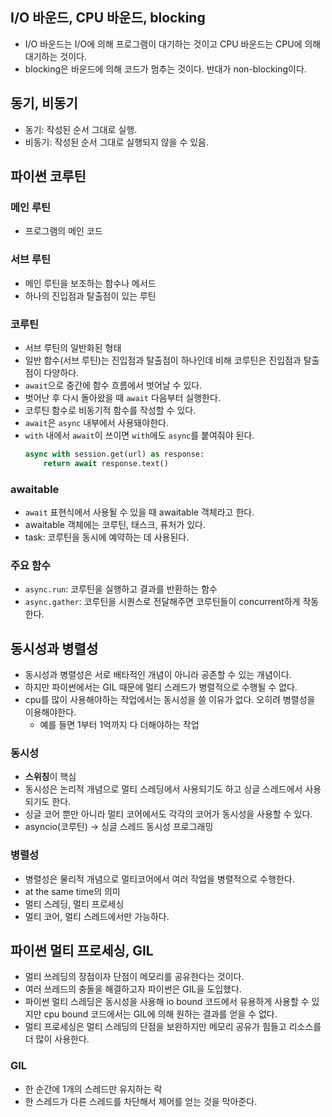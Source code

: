 ## I/O 바운드, CPU 바운드, blocking
- I/O 바운드는 I/O에 의해 프로그램이 대기하는 것이고 CPU 바운드는 CPU에 의해 대기하는 것이다.
- blocking은 바운드에 의해 코드가 멈추는 것이다. 반대가 non-blocking이다.

## 동기, 비동기
- 동기: 작성된 순서 그대로 실행.
- 비동기: 작성된 순서 그대로 실행되지 않을 수 있음.

## 파이썬 코루틴
### 메인 루틴
- 프로그램의 메인 코드

### 서브 루틴
- 메인 루틴을 보조하는 함수나 메서드
- 하나의 진입점과 탈출점이 있는 루틴

### 코루틴
- 서브 루틴의 일반화된 형태
- 일반 함수(서브 루틴)는 진입점과 탈출점이 하나인데 비해 코루틴은 진입점과 탈출점이 다양하다.
- `await`으로 중간에 함수 흐름에서 벗어날 수 있다.
- 벗어난 후 다시 돌아왔을 때 `await` 다음부터 실행한다.
- 코루틴 함수로 비동기적 함수를 작성할 수 있다.
- `await`은 `async` 내부에서 사용돼야한다.
- `with` 내에서 `await`이 쓰이면 `with`에도 `async`를 붙여줘야 된다.
  ```python
  async with session.get(url) as response:
      return await response.text()
  ```

### awaitable
- `await` 표현식에서 사용될 수 있을 때 awaitable 객체라고 한다.
- awaitable 객체에는 코루틴, 태스크, 퓨처가 있다.
- task: 코루틴을 동시에 예약하는 데 사용된다.

### 주요 함수
- `async.run`: 코루틴을 실행하고 결과를 반환하는 함수
- `async.gather`: 코루틴을 시퀀스로 전달해주면 코루틴들이 concurrent하게 작동한다.

## 동시성과 병렬성
- 동시성과 병렬성은 서로 배타적인 개념이 아니라 공존할 수 있는 개념이다.
- 하지만 파이썬에서는 GIL 때문에 멀티 스레드가 병렬적으로 수행될 수 없다.
- cpu를 많이 사용해야하는 작업에서는 동시성을 쓸 이유가 없다. 오히려 병렬성을 이용해야한다.
  - 예를 들면 1부터 1억까지 다 더해야하는 작업

### 동시성
- **스위칭**이 핵심
- 동시성은 논리적 개념으로 멀티 스레딩에서 사용되기도 하고 싱글 스레드에서 사용되기도 한다.
- 싱글 코어 뿐만 아니라 멀티 코어에서도 각각의 코어가 동시성을 사용할 수 있다.
- asyncio(코루틴) -> 싱글 스레드 동시성 프로그래밍

### 병렬성
- 병렬성은 물리적 개념으로 멀티코어에서 여러 작업을 병렬적으로 수행한다.
- at the same time의 의미
- 멀티 스레딩, 멀티 프로세싱
- 멀티 코어, 멀티 스레드에서만 가능하다.

## 파이썬 멀티 프로세싱, GIL
- 멀티 쓰레딩의 장점이자 단점이 메모리를 공유한다는 것이다.
- 여러 쓰레드의 충돌을 해결하고자 파이썬은 GIL을 도입했다.
- 파이썬 멀티 스레딩은 동시성을 사용해 io bound 코드에서 유용하게 사용할 수 있지만 cpu bound 코드에서는 GIL에 의해 원하는 결과를 얻을 수 없다.
- 멀티 프로세싱은 멀티 스레딩의 단점을 보완하지만 메모리 공유가 힘들고 리소스를 더 많이 사용한다.

### GIL
- 한 순간에 1개의 스레드만 유지하는 락
- 한 스레드가 다른 스레드를 차단해서 제어를 얻는 것을 막아준다.
